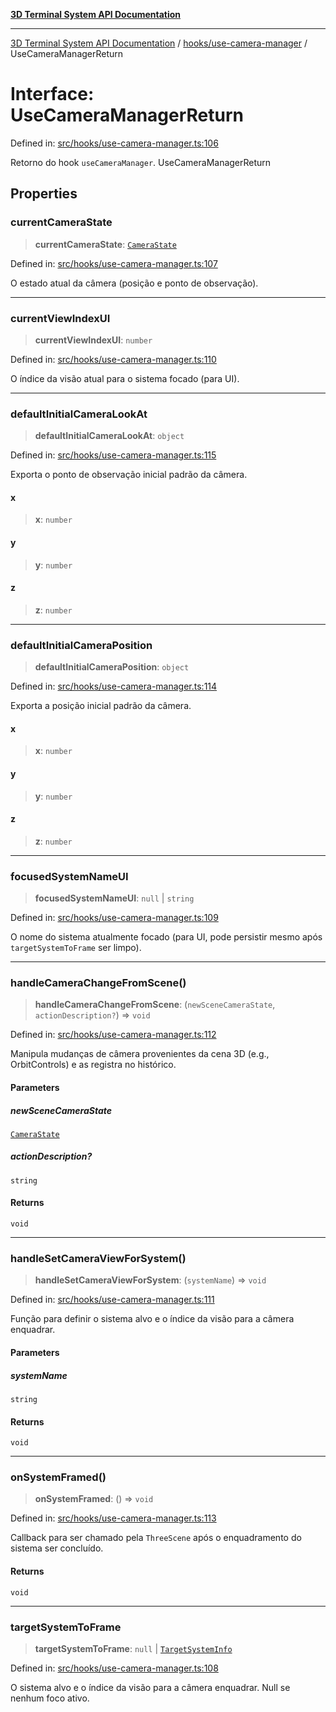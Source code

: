 [**3D Terminal System API Documentation**](../../../README.md)

***

[3D Terminal System API Documentation](../../../README.md) / [hooks/use-camera-manager](../README.md) / UseCameraManagerReturn

# Interface: UseCameraManagerReturn

Defined in: [src/hooks/use-camera-manager.ts:106](https://github.com/Dicommunitas/ThreeJS_Terminal_3D/blob/5b477f54175762d5c4c643839351148d429f45bb/src/hooks/use-camera-manager.ts#L106)

Retorno do hook `useCameraManager`.
 UseCameraManagerReturn

## Properties

### currentCameraState

> **currentCameraState**: [`CameraState`](../../../lib/types/interfaces/CameraState.md)

Defined in: [src/hooks/use-camera-manager.ts:107](https://github.com/Dicommunitas/ThreeJS_Terminal_3D/blob/5b477f54175762d5c4c643839351148d429f45bb/src/hooks/use-camera-manager.ts#L107)

O estado atual da câmera (posição e ponto de observação).

***

### currentViewIndexUI

> **currentViewIndexUI**: `number`

Defined in: [src/hooks/use-camera-manager.ts:110](https://github.com/Dicommunitas/ThreeJS_Terminal_3D/blob/5b477f54175762d5c4c643839351148d429f45bb/src/hooks/use-camera-manager.ts#L110)

O índice da visão atual para o sistema focado (para UI).

***

### defaultInitialCameraLookAt

> **defaultInitialCameraLookAt**: `object`

Defined in: [src/hooks/use-camera-manager.ts:115](https://github.com/Dicommunitas/ThreeJS_Terminal_3D/blob/5b477f54175762d5c4c643839351148d429f45bb/src/hooks/use-camera-manager.ts#L115)

Exporta o ponto de observação inicial padrão da câmera.

#### x

> **x**: `number`

#### y

> **y**: `number`

#### z

> **z**: `number`

***

### defaultInitialCameraPosition

> **defaultInitialCameraPosition**: `object`

Defined in: [src/hooks/use-camera-manager.ts:114](https://github.com/Dicommunitas/ThreeJS_Terminal_3D/blob/5b477f54175762d5c4c643839351148d429f45bb/src/hooks/use-camera-manager.ts#L114)

Exporta a posição inicial padrão da câmera.

#### x

> **x**: `number`

#### y

> **y**: `number`

#### z

> **z**: `number`

***

### focusedSystemNameUI

> **focusedSystemNameUI**: `null` \| `string`

Defined in: [src/hooks/use-camera-manager.ts:109](https://github.com/Dicommunitas/ThreeJS_Terminal_3D/blob/5b477f54175762d5c4c643839351148d429f45bb/src/hooks/use-camera-manager.ts#L109)

O nome do sistema atualmente focado (para UI, pode persistir mesmo após `targetSystemToFrame` ser limpo).

***

### handleCameraChangeFromScene()

> **handleCameraChangeFromScene**: (`newSceneCameraState`, `actionDescription?`) => `void`

Defined in: [src/hooks/use-camera-manager.ts:112](https://github.com/Dicommunitas/ThreeJS_Terminal_3D/blob/5b477f54175762d5c4c643839351148d429f45bb/src/hooks/use-camera-manager.ts#L112)

Manipula mudanças de câmera provenientes da cena 3D (e.g., OrbitControls) e as registra no histórico.

#### Parameters

##### newSceneCameraState

[`CameraState`](../../../lib/types/interfaces/CameraState.md)

##### actionDescription?

`string`

#### Returns

`void`

***

### handleSetCameraViewForSystem()

> **handleSetCameraViewForSystem**: (`systemName`) => `void`

Defined in: [src/hooks/use-camera-manager.ts:111](https://github.com/Dicommunitas/ThreeJS_Terminal_3D/blob/5b477f54175762d5c4c643839351148d429f45bb/src/hooks/use-camera-manager.ts#L111)

Função para definir o sistema alvo e o índice da visão para a câmera enquadrar.

#### Parameters

##### systemName

`string`

#### Returns

`void`

***

### onSystemFramed()

> **onSystemFramed**: () => `void`

Defined in: [src/hooks/use-camera-manager.ts:113](https://github.com/Dicommunitas/ThreeJS_Terminal_3D/blob/5b477f54175762d5c4c643839351148d429f45bb/src/hooks/use-camera-manager.ts#L113)

Callback para ser chamado pela `ThreeScene` após o enquadramento do sistema ser concluído.

#### Returns

`void`

***

### targetSystemToFrame

> **targetSystemToFrame**: `null` \| [`TargetSystemInfo`](../../../lib/types/interfaces/TargetSystemInfo.md)

Defined in: [src/hooks/use-camera-manager.ts:108](https://github.com/Dicommunitas/ThreeJS_Terminal_3D/blob/5b477f54175762d5c4c643839351148d429f45bb/src/hooks/use-camera-manager.ts#L108)

O sistema alvo e o índice da visão para a câmera enquadrar. Null se nenhum foco ativo.
